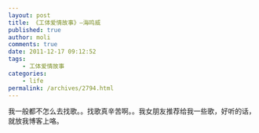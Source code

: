 ```yaml
---
layout: post
title: 《工体爱情故事》—海鸣威
published: true
author: moli
comments: true
date: 2011-12-17 09:12:52
tags:
    - 工体爱情故事
categories:
    - life
permalink: /archives/2794.html
---
```

我一般都不怎么去找歌。。找歌真辛苦啊。。我女朋友推荐给我一些歌，好听的话，就放我博客上咯。
